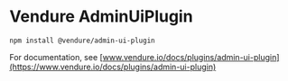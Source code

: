 # Vendure AdminUiPlugin

`npm install @vendure/admin-ui-plugin`

For documentation, see [www.vendure.io/docs/plugins/admin-ui-plugin](https://www.vendure.io/docs/plugins/admin-ui-plugin)
